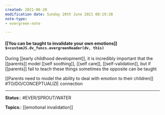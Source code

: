 ```yaml
---
created: 2021-06-20
modification date: Sunday 20th June 2021 08:19:38
note-type: 
- evergreen-note

---
```


#### [[You can be taught to invalidate your own emotions]] `$=customJS.dv_funcs.evergreenHeader(dv, this)`

During [[early childhood development]], it is incredibly important that the [[parents]] model [[self soothing]], [[self care]], [[self-validation]], but if [[parents]] fail to teach these things sometimes the opposite can be taught

[[Parents need to model the ability to deal with emotion to their children]] #TO/DO/CONCEPTUALIZE connection

---

**Status**:: #EVER/SPROUT/WATER 

**Topics**::  [[emotional invalidation]] 
	
